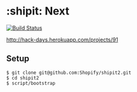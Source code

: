 # :shipit: Next

[![Build Status](https://circleci.com/gh/Shopify/shipit2.png?circle-token=d265c5aba111546b090376fe314f396caa01c70c)](https://circleci.com/gh/Shopify/shipit2)

http://hack-days.herokuapp.com/projects/91

## Setup

```shell
$ git clone git@github.com:Shopify/shipit2.git
$ cd shipit2
$ script/bootstrap
```
